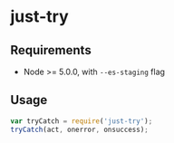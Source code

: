 
# just-try

## Requirements

 * Node >= 5.0.0, with `--es-staging` flag

## Usage

```javascript
var tryCatch = require('just-try');
tryCatch(act, onerror, onsuccess);
```
